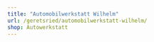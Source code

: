 ```yaml
---
title: "Automobilwerkstatt Wilhelm"
url: /geretsried/automobilwerkstatt-wilhelm/
shop: Autowerkstatt
---
```

